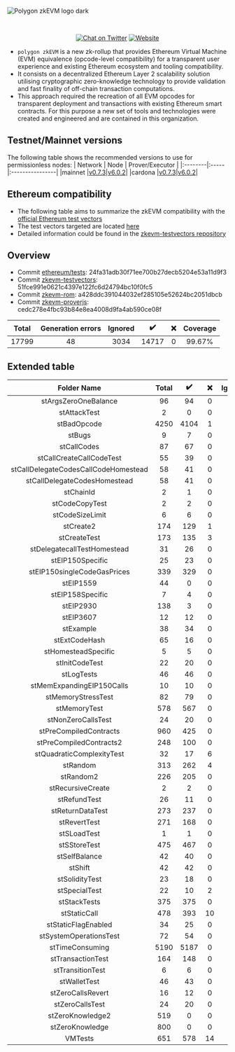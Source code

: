 
![Polygon zkEVM logo dark](https://user-images.githubusercontent.com/18598517/235932702-bc47eae5-d672-4dd9-9da2-8ea8f51a93f3.png)
</div>
<br />
<div align="center">

[![Chat on Twitter][ico-twitter]][link-twitter]
[![Website][ico-website]][link-website]

</div>

[ico-twitter]: https://img.shields.io/twitter/url?label=polygonZkEVM&style=social&url=https%3A%2F%2Ftwitter.com%2F0xPolygon
[ico-website]: https://img.shields.io/static/v1?label=docs&message=polygonZkEVM&color=7B3FE4

[link-twitter]: https://x.com/0xPolygon
[link-website]: https://wiki.polygon.technology/docs/zkEVM/introduction


- `polygon zkEVM` is a new zk-rollup that provides Ethereum Virtual Machine (EVM) equivalence (opcode-level compatibility) for a transparent user experience and existing Ethereum ecosystem and tooling compatibility.
- It consists on a decentralized Ethereum Layer 2 scalability solution utilising cryptographic zero-knowledge technology to provide validation and fast finality of off-chain transaction computations.
- This approach required the recreation of all EVM opcodes for transparent deployment and transactions with existing Ethereum smart contracts. For this purpose a new set of tools and technologies were created and engineered and are contained in this organization.

## Testnet/Mainnet versions
The following table shows the recommended versions to use for permissionless nodes:
| Network | Node | Prover/Executor |
|:--------|:-----|:----------------|
|mainnet  |[v0.7.3](https://github.com/0xPolygonHermez/zkevm-node/releases/tag/v0.7.3)|[v6.0.2](https://github.com/0xPolygonHermez/zkevm-prover/releases/tag/v6.0.2)|
|cardona  |[v0.7.3](https://github.com/0xPolygonHermez/zkevm-node/releases/tag/v0.7.3)|[v6.0.2](https://github.com/0xPolygonHermez/zkevm-prover/releases/tag/v6.0.2)|

## Ethereum compatibility
- The following table aims to summarize the zkEVM compatibility with the [official Ethereum test vectors](https://github.com/ethereum/tests)
- The test vectors targeted are located [here](https://github.com/ethereum/tests/tree/develop/BlockchainTests/GeneralStateTests)
- Detailed information could be found in the [zkevm-testvectors repository](https://github.com/0xPolygonHermez/zkevm-testvectors)

## Overview
- Commit [ethereum/tests](https://github.com/ethereum/tests): 24fa31adb30f71ee700b27decb5204e53a11d9f3
- Commit [zkevm-testvectors](https://github.com/0xPolygonHermez/zkevm-testvectors): 51fce991e0621c4397e122fc6d24794bc10f0fc5
- Commit [zkevm-rom](https://github.com/0xPolygonHermez/zkevm-rom): a428ddc391044032ef285105e52624bc2051dbcb
- Commit [zkevm-proverjs](https://github.com/0xPolygonHermez/zkevm-proverjs): cedc278e4fbc93b84e8ea4008d9fa4ab590ce08f

| Total | Generation errors | Ignored | :heavy_check_mark: | :x: | Coverage |
|:-----:|:-----------------:|:-------:|:------------------:|:---:|:--------:|
| 17799 |         48        |  3034   |        14717       |  0  |  99.67%  |

## Extended table

|             Folder Name              | Total | :heavy_check_mark: | :x: | Ignored |  Cov   |
|:------------------------------------:|:-----:|:------------------:|:---:|:-------:|:------:|
|         stArgsZeroOneBalance         |  96   |         94         |  0  |    2    | 100.00 |
|             stAttackTest             |   2   |         0          |  0  |    2    | 100.00 |
|             stBadOpcode              | 4250  |        4104        |  1  |   145   | 99.98  |
|                stBugs                |   9   |         7          |  0  |    2    | 100.00 |
|             stCallCodes              |  87   |         67         |  0  |   20    | 100.00 |
|       stCallCreateCallCodeTest       |  55   |         39         |  0  |   16    | 100.00 |
| stCallDelegateCodesCallCodeHomestead |  58   |         41         |  0  |   17    | 100.00 |
|     stCallDelegateCodesHomestead     |  58   |         41         |  0  |   17    | 100.00 |
|              stChainId               |   2   |         1          |  0  |    1    | 100.00 |
|            stCodeCopyTest            |   2   |         2          |  0  |    0    | 100.00 |
|           stCodeSizeLimit            |   6   |         6          |  0  |    0    | 100.00 |
|              stCreate2               |  174  |        129         |  1  |   44    | 99.23  |
|             stCreateTest             |  173  |        135         |  3  |   35    | 97.83  |
|     stDelegatecallTestHomestead      |  31   |         26         |  0  |    5    | 100.00 |
|           stEIP150Specific           |  25   |         23         |  0  |    2    | 100.00 |
|     stEIP150singleCodeGasPrices      |  339  |        329         |  0  |   10    | 100.00 |
|              stEIP1559               |  44   |         0          |  0  |   44    | 100.00 |
|           stEIP158Specific           |   7   |         4          |  0  |    3    | 100.00 |
|              stEIP2930               |  138  |         3          |  0  |   135   | 100.00 |
|              stEIP3607               |  12   |         12         |  0  |    0    | 100.00 |
|              stExample               |  38   |         34         |  0  |    4    | 100.00 |
|            stExtCodeHash             |  65   |         16         |  0  |   49    | 100.00 |
|         stHomesteadSpecific          |   5   |         5          |  0  |    0    | 100.00 |
|            stInitCodeTest            |  22   |         20         |  0  |    2    | 100.00 |
|              stLogTests              |  46   |         46         |  0  |    0    | 100.00 |
|      stMemExpandingEIP150Calls       |  10   |         10         |  0  |    0    | 100.00 |
|          stMemoryStressTest          |  82   |         79         |  0  |    3    | 100.00 |
|             stMemoryTest             |  578  |        567         |  0  |   11    | 100.00 |
|          stNonZeroCallsTest          |  24   |         20         |  0  |    4    | 100.00 |
|        stPreCompiledContracts        |  960  |        425         |  0  |   535   | 100.00 |
|       stPreCompiledContracts2        |  248  |        100         |  0  |   148   | 100.00 |
|      stQuadraticComplexityTest       |  32   |         17         |  6  |    9    | 73.91  |
|               stRandom               |  313  |        262         |  4  |   47    | 98.50  |
|              stRandom2               |  226  |        205         |  0  |   21    | 100.00 |
|          stRecursiveCreate           |   2   |         2          |  0  |    0    | 100.00 |
|             stRefundTest             |  26   |         11         |  0  |   15    | 100.00 |
|           stReturnDataTest           |  273  |        237         |  0  |   36    | 100.00 |
|             stRevertTest             |  271  |        168         |  0  |   103   | 100.00 |
|             stSLoadTest              |   1   |         1          |  0  |    0    | 100.00 |
|             stSStoreTest             |  475  |        467         |  0  |    8    | 100.00 |
|            stSelfBalance             |  42   |         40         |  0  |    2    | 100.00 |
|               stShift                |  42   |         42         |  0  |    0    | 100.00 |
|            stSolidityTest            |  23   |         18         |  0  |    5    | 100.00 |
|            stSpecialTest             |  22   |         10         |  2  |   10    | 83.33  |
|             stStackTests             |  375  |        375         |  0  |    0    | 100.00 |
|             stStaticCall             |  478  |        393         | 10  |   75    | 97.52  |
|         stStaticFlagEnabled          |  34   |         25         |  0  |    9    | 100.00 |
|        stSystemOperationsTest        |  72   |         54         |  0  |   18    | 100.00 |
|           stTimeConsuming            | 5190  |        5187        |  0  |    3    | 100.00 |
|          stTransactionTest           |  164  |        148         |  0  |   16    | 100.00 |
|           stTransitionTest           |   6   |         6          |  0  |    0    | 100.00 |
|             stWalletTest             |  46   |         43         |  0  |    3    | 100.00 |
|          stZeroCallsRevert           |  16   |         12         |  0  |    4    | 100.00 |
|           stZeroCallsTest            |  24   |         20         |  0  |    4    | 100.00 |
|           stZeroKnowledge2           |  519  |         0          |  0  |   519   | 100.00 |
|           stZeroKnowledge            |  800  |         0          |  0  |   800   | 100.00 |
|               VMTests                |  651  |        578         | 14  |   59    | 97.64  |
